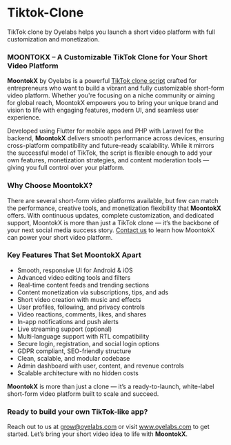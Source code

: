 # Tiktok-Clone
TikTok clone by Oyelabs helps you launch a short video platform with full customization and monetization.
<h3>MOONTOKX – A Customizable TikTok Clone for Your Short Video Platform</h3>

<p><strong>MoontokX</strong> by Oyelabs is a powerful <a href="https://oyelabs.com/tiktok-clone/" target="_blank">TikTok clone script</a> crafted for entrepreneurs who want to build a vibrant and fully customizable short-form video platform. Whether you're focusing on a niche community or aiming for global reach, MoontokX empowers you to bring your unique brand and vision to life with engaging features, modern UI, and seamless user experience.</p>

<p>Developed using Flutter for mobile apps and PHP with Laravel for the backend, <strong>MoontokX</strong> delivers smooth performance across devices, ensuring cross-platform compatibility and future-ready scalability. While it mirrors the successful model of TikTok, the script is flexible enough to add your own features, monetization strategies, and content moderation tools — giving you full control over your platform.</p>

<h3>Why Choose MoontokX?</h3>
<p>There are several short-form video platforms available, but few can match the performance, creative tools, and monetization flexibility that <strong>MoontokX</strong> offers. With continuous updates, complete customization, and dedicated support, MoontokX is more than just a TikTok clone — it’s the backbone of your next social media success story. 
<a href="mailto:grow@oyelabs.com">Contact us</a> to learn how MoontokX can power your short video platform.</p>

<h3>Key Features That Set MoontokX Apart</h3>
<ul>
  <li>Smooth, responsive UI for Android & iOS</li>
  <li>Advanced video editing tools and filters</li>
  <li>Real-time content feeds and trending sections</li>
  <li>Content monetization via subscriptions, tips, and ads</li>
  <li>Short video creation with music and effects</li>
  <li>User profiles, following, and privacy controls</li>
  <li>Video reactions, comments, likes, and shares</li>
  <li>In-app notifications and push alerts</li>
  <li>Live streaming support (optional)</li>
  <li>Multi-language support with RTL compatibility</li>
  <li>Secure login, registration, and social login options</li>
  <li>GDPR compliant, SEO-friendly structure</li>
  <li>Clean, scalable, and modular codebase</li>
  <li>Admin dashboard with user, content, and revenue controls</li>
  <li>Scalable architecture with no hidden costs</li>
</ul>

<p><strong>MoontokX</strong> is more than just a clone — it’s a ready-to-launch, white-label short-form video platform built to scale and succeed.</p>

<h3>Ready to build your own TikTok-like app?</h3>
<p>Reach out to us at <a href="mailto:grow@oyelabs.com">grow@oyelabs.com</a> or visit <a href="https://www.oyelabs.com" target="_blank">www.oyelabs.com</a> to get started. Let’s bring your short video idea to life with <strong>MoontokX</strong>.</p>
